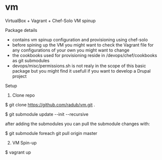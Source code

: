 vm
==

VirtualBox + Vagrant + Chef-Solo VM spinup

Package details

- contains vm spinup configuration and provisioning using chef-solo
- before spining up the VM you might want to check the Vagrant file for any configurations of your own you might want to change
- the cookbooks used for provisioning reside in /devops/chef/cookbooks as git submodules
- devops/misc/permissions.sh is not realy in the scope of this basic package but you might find it usefull if you want to develop a Drupal project

Setup

1. Clone repo
  
  $ git clone https://github.com/radub/vm.git .
  
  $ git submodule update --init --recursive
  
  after adding the submodules you can pull the submodule changes with:
  
  $ git submodule foreach git pull origin master

2. VM Spin-up
  
  $ vagrant up
